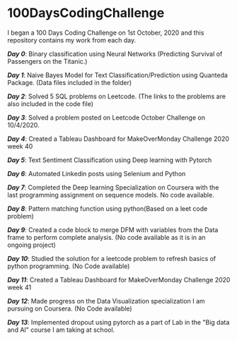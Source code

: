 # 100DaysCodingChallenge
I began a 100 Days Coding Challenge on 1st October, 2020 and this repository contains my work from each day.

*<b>Day 0</b>*: Binary classification using Neural Networks (Predicting Survival of Passengers on the Titanic.)

*<b>Day 1</b>*: Naive Bayes Model for Text Classification/Prediction using Quanteda Package. (Data files included in the folder)

*<b>Day 2</b>*: Solved 5 SQL problems on Leetcode. (The links to the problems are also included in the code file) 

*<b>Day 3</b>*: Solved a problem posted on Leetcode October Challenge on 10/4/2020. 

*<b>Day 4</b>*: Created a Tableau Dashboard for MakeOverMonday Challenge 2020 week 40

*<b>Day 5</b>*: Text Sentiment Classification using Deep learning with Pytorch

*<b>Day 6</b>*: Automated Linkedin posts using Selenium and Python

*<b>Day 7</b>*: Completed the Deep learning Specialization on Coursera with the last programming assignment on sequence models. No code available.

*<b>Day 8</b>*: Pattern matching function using python(Based on a leet code problem)

*<b>Day 9</b>*: Created a code block to merge DFM with variables from the Data frame to perform complete analysis. (No code available as it is in an ongoing project)

*<b>Day 10</b>*: Studied the solution for a leetcode problem to refresh basics of python programming. (No Code available)

*<b>Day 11</b>*: Created a Tableau Dashboard for MakeOverMonday Challenge 2020 week 41

*<b>Day 12</b>*: Made progress on the Data Visualization specialization I am pursuing on Coursera. (No Code available)

*<b>Day 13</b>*: Implemented dropout using pytorch as a part of Lab in the "Big data and AI" course I am taking at school.

